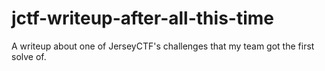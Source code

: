 # jctf-writeup-after-all-this-time
A writeup about one of JerseyCTF's challenges that my team got the first solve of.
